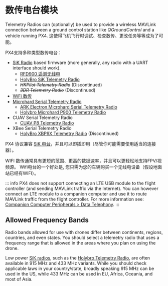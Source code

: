 # 数传电台模块

Telemetry Radios can (optionally) be used to provide a wireless MAVLink connection between a ground control station like _QGroundControl_ and a vehicle running PX4. 这使得飞机飞行时调试、检查数传、更改任务等等成为了可能。

PX4支持多种类型数传电台：

- [SiK Radio](../telemetry/sik_radio.md) based firmware (more generally, any radio with a UART interface should work).
  - [RFD900 遥测无线电](../telemetry/rfd900_telemetry.md)
  - [HolyBro SiK Telemetry Radio](../telemetry/holybro_sik_radio.md)
  - <del>_HKPilot Telemetry Radio_</del> (Discontinued)
  - <del>_3DR Telemetry Radio_</del> (Discontinued)
- [WiFi 数传](../telemetry/telemetry_wifi.md)
- [Microhard Serial Telemetry Radio](../telemetry/microhard_serial.md)
  - [ARK Electron Microhard Serial Telemetry Radio](../telemetry/ark_microhard_serial.md)
  - [Holybro Microhard P900 Telemetry Radio](../telemetry/holybro_microhard_p900_radio.md)
- CUAV Serial Telemetry Radio
  - [CUAV P8 Telemetry Radio](../telemetry/cuav_p8_radio.md)
- XBee Serial Telemetry Radio
  - [HolyBro XBP9X Telemetry Radio](../telemetry/holybro_xbp9x_radio.md) (Discontinued)

PX4 协议兼容 [SiK 电台](../telemetry/sik_radio.md)，并且可以即插即用（尽管你可能需要使用适当的连接器）。

WIFI 数传通常具有更短的范围、更高的数据速率，并且可以更轻松地支持FPV/视频源。 Wifi电台的一个好处是, 您只需为您的车辆购买一个无线电设备（假设地面站已经有WIFI）。

::: info PX4 does not support connecting an LTE USB module to the flight controller (and sending MAVLink traffic via the Internet). You can however connect an LTE module to a companion computer and use it to route MAVLink traffic from the flight controller. For more information see: [Companion Computer Peripherals > Data Telephony](../companion_computer/companion_computer_peripherals.md#data-telephony-lte).
:::

## Allowed Frequency Bands

Radio bands allowed for use with drones differ between continents, regions, countries, and even states. You should select a telemetry radio that uses a frequency range that is allowed in the areas where you plan on using the drone.

Low power [SiK radios](../telemetry/sik_radio.md), such as the [Holybro Telemetry Radio](../telemetry/holybro_sik_radio.md), are often available in 915 MHz and 433 MHz variants. While you should check applicable laws in your country/state, broadly speaking 915 MHz can be used in the US, while 433 MHz can be used in EU, Africa, Oceania, and most of Asia.
